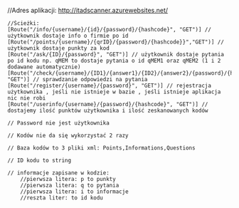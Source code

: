 //Adres aplikacji: http://itadscanner.azurewebsites.net/
	
    //Ścieżki:
	[Route("/info/{username}/{id}/{password}/{hashcode}", "GET")] // użytkownik dostaje info o firmie po id
    [Route("/points/{username}/{qrID}/{password}/{hashcode}}","GET")] // użytkownik dostaje punkty za kod
	[Route("/ask/{ID}/{password}", "GET")] // użytkownik dostaje pytania po id kodu np. qMEM to dostaje pytania o id qMEM1 oraz qMEM2 (1 i 2 dodawane automatycznie)
    [Route("/check/{username}/{ID1}/{answer1}/{ID2}/{answer2}/{password}/{hashcode}}", "GET")] // sprawdzanie odpowiedzi na pytania
	[Route("/register/{username}/{password}", "GET")] // rejestracja użytkownika , jeśli nie istnieje w bazie , jeśli istnieje aplikacja nic nie robi
    [Route("/userinfo/{username}/{password}/{hashcode}", "GET")] // dostajemy ilość punktów użytkownika i ilość zeskanowanych kodów

	// Password nie jest użytkownika 
	
	// Kodów nie da się wykorzystać 2 razy
	
	// Baza kodów to 3 pliki xml: Points,Informations,Questions
	
	// ID kodu to string
	
	// informacje zapisane w kodzie:
	    //pierwsza litera: p to punkty
		//pierwsza litera: q to pytania
		//pierwsza litera: i to informacje
		//reszta liter: to id kodu